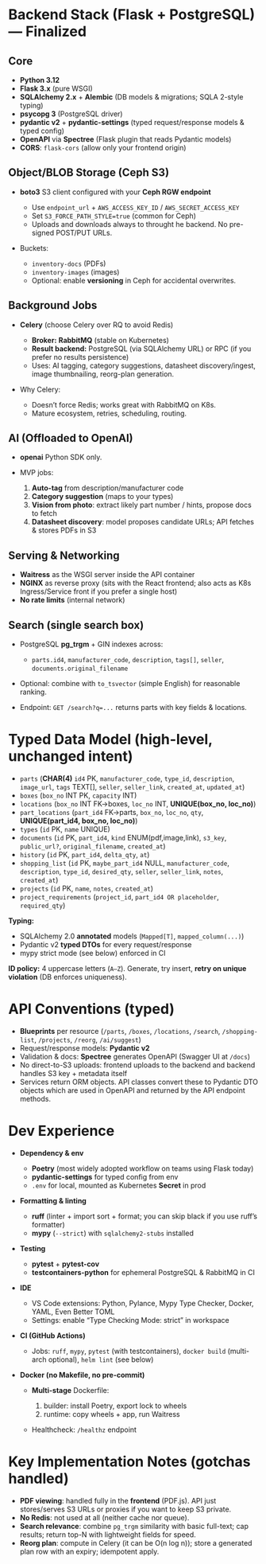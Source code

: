 # Backend Stack (Flask + PostgreSQL) — Finalized

## Core

* **Python 3.12**
* **Flask 3.x** (pure WSGI)
* **SQLAlchemy 2.x** + **Alembic** (DB models & migrations; SQLA 2-style typing)
* **psycopg 3** (PostgreSQL driver)
* **pydantic v2** + **pydantic-settings** (typed request/response models & typed config)
* **OpenAPI** via **Spectree** (Flask plugin that reads Pydantic models)
* **CORS**: `flask-cors` (allow only your frontend origin)

## Object/BLOB Storage (Ceph S3)

* **boto3** S3 client configured with your **Ceph RGW endpoint**

  * Use `endpoint_url` + `AWS_ACCESS_KEY_ID` / `AWS_SECRET_ACCESS_KEY`
  * Set `S3_FORCE_PATH_STYLE=true` (common for Ceph)
  * Uploads and downloads always to throught he backend. No pre-signed POST/PUT URLs.
* Buckets:

  * `inventory-docs` (PDFs)
  * `inventory-images` (images)
  * Optional: enable **versioning** in Ceph for accidental overwrites.

## Background Jobs

* **Celery** (choose Celery over RQ to avoid Redis)

  * **Broker:** **RabbitMQ** (stable on Kubernetes)
  * **Result backend:** PostgreSQL (via SQLAlchemy URL) or RPC (if you prefer no results persistence)
  * Uses: AI tagging, category suggestions, datasheet discovery/ingest, image thumbnailing, reorg-plan generation.
* Why Celery:

  * Doesn’t force Redis; works great with RabbitMQ on K8s.
  * Mature ecosystem, retries, scheduling, routing.

## AI (Offloaded to OpenAI)

* **openai** Python SDK only.
* MVP jobs:

  1. **Auto-tag** from description/manufacturer code
  2. **Category suggestion** (maps to your types)
  3. **Vision from photo**: extract likely part number / hints, propose docs to fetch
  4. **Datasheet discovery**: model proposes candidate URLs; API fetches & stores PDFs in S3

## Serving & Networking

* **Waitress** as the WSGI server inside the API container
* **NGINX** as reverse proxy (sits with the React frontend; also acts as K8s Ingress/Service front if you prefer a single host)
* **No rate limits** (internal network)

## Search (single search box)

* PostgreSQL **pg\_trgm** + GIN indexes across:

  * `parts.id4`, `manufacturer_code`, `description`, `tags[]`, `seller`, `documents.original_filename`
* Optional: combine with `to_tsvector` (simple English) for reasonable ranking.
* Endpoint: `GET /search?q=...` returns parts with key fields & locations.

# Typed Data Model (high-level, unchanged intent)

* `parts` (**CHAR(4)** `id4` PK, `manufacturer_code`, `type_id`, `description`, `image_url`, `tags` TEXT\[], `seller`, `seller_link`, `created_at`, `updated_at`)
* `boxes` (`box_no` INT PK, `capacity` INT)
* `locations` (`box_no` INT FK→boxes, `loc_no` INT, **UNIQUE(box\_no, loc\_no)**)
* `part_locations` (`part_id4` FK→parts, `box_no`, `loc_no`, `qty`, **UNIQUE(part\_id4, box\_no, loc\_no)**)
* `types` (`id` PK, `name` UNIQUE)
* `documents` (`id` PK, `part_id4`, `kind` ENUM(pdf,image,link), `s3_key`, `public_url?`, `original_filename`, `created_at`)
* `history` (`id` PK, `part_id4`, `delta_qty`, `at`)
* `shopping_list` (`id` PK, `maybe_part_id4` NULL, `manufacturer_code`, `description`, `type_id`, `desired_qty`, `seller`, `seller_link`, `notes`, `created_at`)
* `projects` (`id` PK, `name`, `notes`, `created_at`)
* `project_requirements` (`project_id`, `part_id4 OR placeholder`, `required_qty`)

**Typing:**

* SQLAlchemy 2.0 **annotated** models (`Mapped[T]`, `mapped_column(...)`)
* Pydantic v2 **typed DTOs** for every request/response
* mypy strict mode (see below) enforced in CI

**ID policy:** 4 uppercase letters (`A–Z`). Generate, try insert, **retry on unique violation** (DB enforces uniqueness).

# API Conventions (typed)

* **Blueprints** per resource (`/parts`, `/boxes`, `/locations`, `/search`, `/shopping-list`, `/projects`, `/reorg`, `/ai/suggest`)
* Request/response models: **Pydantic v2**
* Validation & docs: **Spectree** generates OpenAPI (Swagger UI at `/docs`)
* No direct-to-S3 uploads: frontend uploads to the backend and backend handles S3 key + metadata itself
* Services return ORM objects. API classes convert these to Pydantic DTO objects which are used in OpenAPI and returned by the API endpoint methods.

# Dev Experience

* **Dependency & env**

  * **Poetry** (most widely adopted workflow on teams using Flask today)
  * **pydantic-settings** for typed config from env
  * `.env` for local, mounted as Kubernetes **Secret** in prod
* **Formatting & linting**

  * **ruff** (linter + import sort + format; you can skip black if you use ruff’s formatter)
  * **mypy** (`--strict`) with `sqlalchemy2-stubs` installed
* **Testing**

  * **pytest** + **pytest-cov**
  * **testcontainers-python** for ephemeral PostgreSQL & RabbitMQ in CI
* **IDE**

  * VS Code extensions: Python, Pylance, Mypy Type Checker, Docker, YAML, Even Better TOML
  * Settings: enable “Type Checking Mode: strict” in workspace
* **CI (GitHub Actions)**

  * Jobs: `ruff`, `mypy`, `pytest` (with testcontainers), `docker build` (multi-arch optional), `helm lint` (see below)
* **Docker (no Makefile, no pre-commit)**

  * **Multi-stage** Dockerfile:

    1. builder: install Poetry, export lock to wheels
    2. runtime: copy wheels + app, run Waitress
  * Healthcheck: `/healthz` endpoint

# Key Implementation Notes (gotchas handled)

* **PDF viewing**: handled fully in the **frontend** (PDF.js). API just stores/serves S3 URLs or proxies if you want to keep S3 private.
* **No Redis**: not used at all (neither cache nor queue).
* **Search relevance**: combine `pg_trgm` similarity with basic full-text; cap results; return top-N with lightweight fields for speed.
* **Reorg plan**: compute in Celery (it can be O(n log n)); store a generated plan row with an expiry; idempotent apply.
